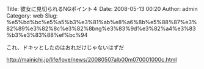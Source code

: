 Title: 彼女に見切られるNGポイント４
Date: 2008-05-13 00:20
Author: admin
Category: web
Slug: %e5%bd%bc%e5%a5%b3%e3%81%ab%e8%a6%8b%e5%88%87%e3%82%89%e3%82%8c%e3%82%8bng%e3%83%9d%e3%82%a4%e3%83%b3%e3%83%88%ef%bc%94

これ、ドキッとしたのはおれだけじゃないはずだ

<http://mainichi.jp/life/love/news/20080507alb00m070001000c.html>
